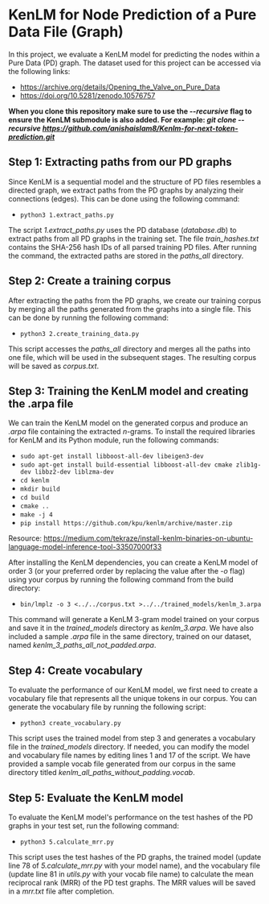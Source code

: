 # KenLM for Node Prediction of a Pure Data File (Graph)

In this project, we evaluate a KenLM model for predicting the nodes within a Pure Data (PD) graph. The dataset used for this project can be accessed via the following links:
- https://archive.org/details/Opening_the_Valve_on_Pure_Data
- https://doi.org/10.5281/zenodo.10576757

**When you clone this repository make sure to use the *--recursive* flag to ensure the KenLM submodule is also added. For example: *git clone --recursive https://github.com/anishaislam8/Kenlm-for-next-token-prediction.git***


## Step 1: Extracting paths from our PD graphs
Since KenLM is a sequential model and the structure of PD files resembles a directed graph, we extract paths from the PD graphs by analyzing their connections (edges). This can be done using the following command:
- `python3 1.extract_paths.py`

The script *1.extract_paths.py* uses the PD database (*database.db*) to extract paths from all PD graphs in the training set. The file *train_hashes.txt* contains the SHA-256 hash IDs of all parsed training PD files. After running the command, the extracted paths are stored in the *paths_all* directory.

## Step 2: Create a training corpus
After extracting the paths from the PD graphs, we create our training corpus by merging all the paths generated from the graphs into a single file. This can be done by running the following command:
- `python3 2.create_training_data.py`

This script accesses the *paths_all* directory and merges all the paths into one file, which will be used in the subsequent stages. The resulting corpus will be saved as *corpus.txt*.

## Step 3: Training the KenLM model and creating the .arpa file
We can train the KenLM model on the generated corpus and produce an *.arpa* file containing the extracted *n*-grams. To install the required libraries for KenLM and its Python module, run the following commands:
- `sudo apt-get install libboost-all-dev libeigen3-dev`
- `sudo apt-get install build-essential libboost-all-dev cmake zlib1g-dev libbz2-dev liblzma-dev`
- `cd kenlm`
- `mkdir build`
- `cd build` 
- `cmake ..`
- `make -j 4`
- `pip install https://github.com/kpu/kenlm/archive/master.zip`

Resource: https://medium.com/tekraze/install-kenlm-binaries-on-ubuntu-language-model-inference-tool-33507000f33

After installing the KenLM dependencies, you can create a KenLM model of order 3 (or your preferred order by replacing the value after the *-o* flag) using your corpus by running the following command from the build directory:
- `bin/lmplz -o 3 <../../corpus.txt >../../trained_models/kenlm_3.arpa`

This command will generate a KenLM 3-gram model trained on your corpus and save it in the *trained_models* directory as *kenlm_3.arpa*. We have also included a sample *.arpa* file in the same directory, trained on our dataset, named *kenlm_3_paths_all_not_padded.arpa*.

## Step 4: Create vocabulary

To evaluate the performance of our KenLM model, we first need to create a vocabulary file that represents all the unique tokens in our corpus. You can generate the vocabulary file by running the following script:
- `python3 create_vocabulary.py`

This script uses the trained model from step 3 and generates a vocabulary file in the *trained_models* directory. If needed, you can modify the model and vocabulary file names by editing lines 1 and 17 of the script. We have provided a sample vocab file generated from our corpus in the same directory titled *kenlm_all_paths_without_padding.vocab*.

## Step 5: Evaluate the KenLM model

To evaluate the KenLM model's performance on the test hashes of the PD graphs in your test set, run the following command:
- `python3 5.calculate_mrr.py`

This script uses the test hashes of the PD graphs, the trained model (update line 78 of *5.calculate_mrr.py* with your model name), and the vocabulary file (update line 81 in *utils.py* with your vocab file name) to calculate the mean reciprocal rank (MRR) of the PD test graphs. The MRR values will be saved in a *mrr.txt* file after completion.